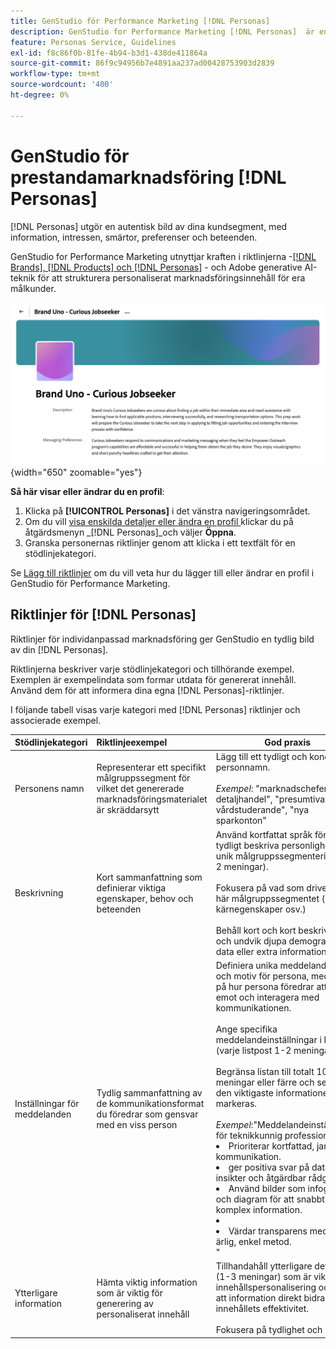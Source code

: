 ```yaml
---
title: GenStudio för Performance Marketing [!DNL Personas]
description: GenStudio for Performance Marketing [!DNL Personas]  är en sann representation av era kundsegment och fångar upp deras intressen, smärtor, preferenser och beteendeegenskaper.
feature: Personas Service, Guidelines
exl-id: f8c86f0b-81fe-4b94-b3d1-438de411864a
source-git-commit: 86f9c94956b7e4891aa237ad00428753903d2839
workflow-type: tm+mt
source-wordcount: '400'
ht-degree: 0%

---
```


# GenStudio för prestandamarknadsföring [!DNL Personas]

[!DNL Personas] utgör en autentisk bild av dina kundsegment, med information, intressen, smärtor, preferenser och beteenden.

GenStudio for Performance Marketing utnyttjar kraften i riktlinjerna -[[!DNL Brands], [!DNL Products] och [!DNL Personas]](overview.md) - och Adobe generative AI-teknik för att strukturera personaliserat marknadsföringsinnehåll för era målkunder. &#x200B;

![[!DNL Personas]-riktlinjer i GenStudio för prestandamarknadsföring](/help/assets/personas-guidelines.png){width="650" zoomable="yes"}

**Så här visar eller ändrar du en profil**:

1. Klicka på **[!UICONTROL Personas]** i det vänstra navigeringsområdet.
1. Om du vill [visa enskilda detaljer eller ändra en profil ](add-guidelines.md#manage-personas) klickar du på åtgärdsmenyn _[!DNL Personas]_och väljer **Öppna**.
1. Granska personernas riktlinjer genom att klicka i ett textfält för en stödlinjekategori.

Se [Lägg till riktlinjer](add-guidelines.md) om du vill veta hur du lägger till eller ändrar en profil i GenStudio för Performance Marketing.

## Riktlinjer för [!DNL Personas]

Riktlinjer för individanpassad marknadsföring ger GenStudio en tydlig bild av din [!DNL Personas].

Riktlinjerna beskriver varje stödlinjekategori och tillhörande exempel. Exemplen är exempelindata som formar utdata för genererat innehåll. Använd dem för att informera dina egna [!DNL Personas]-riktlinjer.

I följande tabell visas varje kategori med [!DNL Personas] riktlinjer och associerade exempel.

| Stödlinjekategori | Riktlinjeexempel | God praxis |
| ------------------| :---------- |-------------|
| Personens namn | Representerar ett specifikt målgruppssegment för vilket det genererade marknadsföringsmaterialet är skräddarsytt | Lägg till ett tydligt och koncist personnamn.<br><br>_Exempel_: &quot;marknadschefer för detaljhandel&quot;, &quot;presumtiva vårdstuderande&quot;, &quot;nya sparkonton&quot; |
| Beskrivning | Kort sammanfattning som definierar viktiga egenskaper, behov och beteenden | Använd kortfattat språk för att tydligt beskriva personlighet och unik målgruppssegmentering (1-2 meningar).<br><br>Fokusera på vad som driver det här målgruppssegmentet (behov, kärnegenskaper osv.)<br><br>Behåll kort och kort beskrivning och undvik djupa demografiska data eller extra information. |
| Inställningar för meddelanden | Tydlig sammanfattning av de kommunikationsformat du föredrar som gensvar med en viss person | Definiera unika meddelandekrav och motiv för persona, med fokus på hur persona föredrar att ta emot och interagera med kommunikationen.<br><br>Ange specifika meddelandeinställningar i listan (varje listpost 1-2 meningar).<br><br>Begränsa listan till totalt 10 meningar eller färre och se till att den viktigaste informationen markeras.<br><br>_Exempel_:&quot;Meddelandeinställningar för teknikkunnig professionell:<li>Prioriterar kortfattad, jargongfri kommunikation.</li><li>ger positiva svar på datadrivna insikter och åtgärdbar rådgivning.</li><li>Använd bilder som infografik och diagram för att snabbt förstå komplex information.<li><li>Värdar transparens med en ärlig, enkel metod.</li>&quot; |
| Ytterligare information | Hämta viktig information som är viktig för generering av personaliserat innehåll | Tillhandahåll ytterligare detaljer (1-3 meningar) som är viktiga för innehållspersonalisering och se till att information direkt bidrar till innehållets effektivitet.<br><br>Fokusera på tydlighet och korthet. |
